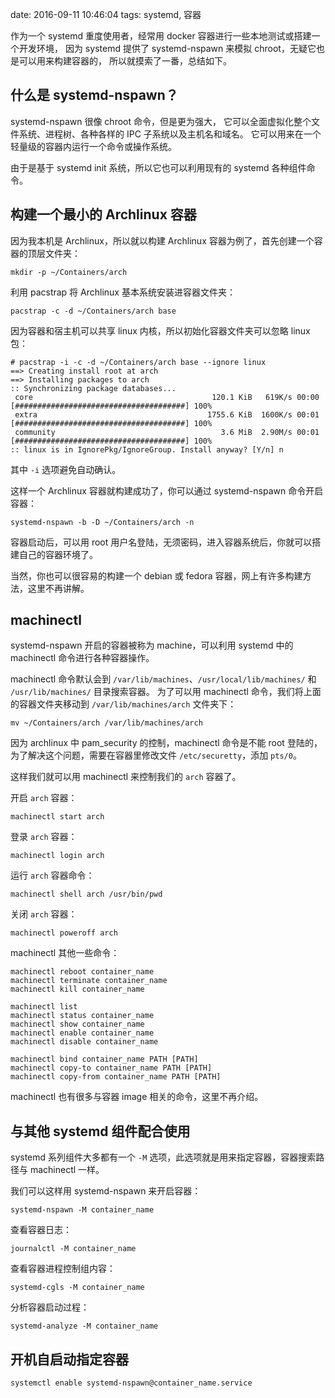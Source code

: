 date: 2016-09-11 10:46:04
tags: systemd, 容器


作为一个 systemd 重度使用者，经常用 docker 容器进行一些本地测试或搭建一个开发环境，
因为 systemd 提供了 systemd-nspawn 来模拟 chroot，无疑它也是可以用来构建容器的，
所以就摸索了一番，总结如下。


## 什么是 systemd-nspawn？

systemd-nspawn 很像 chroot 命令，但是更为强大，
它可以全面虚拟化整个文件系统、进程树、各种各样的 IPC 子系统以及主机名和域名。
它可以用来在一个轻量级的容器内运行一个命令或操作系统。

由于是基于 systemd init 系统，所以它也可以利用现有的 systemd 各种组件命令。


## 构建一个最小的 Archlinux 容器

因为我本机是 Archlinux，所以就以构建 Archlinux 容器为例了，首先创建一个容器的顶层文件夹：

```
mkdir -p ~/Containers/arch
```

利用 pacstrap 将 Archlinux 基本系统安装进容器文件夹：

```
pacstrap -c -d ~/Containers/arch base
```

因为容器和宿主机可以共享 linux 内核，所以初始化容器文件夹可以忽略 linux 包：

```
# pacstrap -i -c -d ~/Containers/arch base --ignore linux
==> Creating install root at arch
==> Installing packages to arch
:: Synchronizing package databases...
 core                                        120.1 KiB   619K/s 00:00 [######################################] 100%
 extra                                      1755.6 KiB  1600K/s 00:01 [######################################] 100%
 community                                     3.6 MiB  2.90M/s 00:01 [######################################] 100%
:: linux is in IgnorePkg/IgnoreGroup. Install anyway? [Y/n] n
```

其中 `-i` 选项避免自动确认。

这样一个 Archlinux 容器就构建成功了，你可以通过 systemd-nspawn 命令开启容器：

```
systemd-nspawn -b -D ~/Containers/arch -n
```

容器启动后，可以用 root 用户名登陆，无须密码，进入容器系统后，你就可以搭建自己的容器环境了。

当然，你也可以很容易的构建一个 debian 或 fedora 容器，网上有许多构建方法，这里不再讲解。


## machinectl

systemd-nspawn 开启的容器被称为 machine，可以利用 systemd 中的 machinectl 命令进行各种容器操作。

machinectl 命令默认会到 `/var/lib/machines`、`/usr/local/lib/machines/` 和 `/usr/lib/machines/` 目录搜索容器。
为了可以用 machinectl 命令，我们将上面的容器文件夹移动到 `/var/lib/machines/arch` 文件夹下：

```
mv ~/Containers/arch /var/lib/machines/arch
```

因为 archlinux 中 pam_security 的控制，machinectl 命令是不能 root 登陆的，为了解决这个问题，需要在容器里修改文件
`/etc/securetty`，添加 `pts/0`。

这样我们就可以用 machinectl 来控制我们的 `arch` 容器了。

开启 `arch` 容器：

```
machinectl start arch
```

登录 `arch` 容器：

```
machinectl login arch
```

运行 `arch` 容器命令：

```
machinectl shell arch /usr/bin/pwd
```

关闭 `arch` 容器：

```
machinectl poweroff arch
```

machinectl 其他一些命令：

```
machinectl reboot container_name
machinectl terminate container_name
machinectl kill container_name

machinectl list
machinectl status container_name
machinectl show container_name
machinectl enable container_name
machinectl disable container_name

machinectl bind container_name PATH [PATH]
machinectl copy-to container_name PATH [PATH]
machinectl copy-from container_name PATH [PATH]
```

machinectl 也有很多与容器 image 相关的命令，这里不再介绍。


## 与其他 systemd 组件配合使用

systemd 系列组件大多都有一个 `-M` 选项，此选项就是用来指定容器，容器搜索路径与 machinectl 一样。

我们可以这样用 systemd-nspawn 来开启容器：

```
systemd-nspawn -M container_name
```

查看容器日志：

```
journalctl -M container_name
```

查看容器进程控制组内容：

```
systemd-cgls -M container_name
```

分析容器启动过程：

```
systemd-analyze -M container_name
```


## 开机自启动指定容器


```
systemctl enable systemd-nspawn@container_name.service
```
